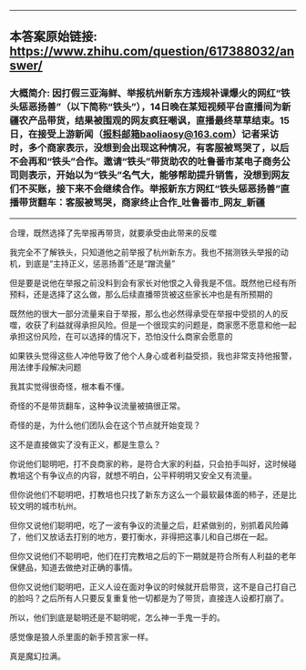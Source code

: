----------------------------------------
## 本答案原始链接: https://www.zhihu.com/question/617388032/answer/
### 大概简介: 因打假三亚海鲜、举报杭州新东方违规补课爆火的网红“铁头惩恶扬善”（以下简称“铁头”），14日晚在某短视频平台直播间为新疆农产品带货，结果被围观的网友疯狂嘲讽，直播最终草草结束。15日，在接受上游新闻（报料邮箱baoliaosy@163.com）记者采访时，多个商家表示，没想到会出现这种情况，有客服被骂哭了，以后不会再和“铁头”合作。邀请“铁头”带货助农的吐鲁番市某电子商务公司则表示，开始以为“铁头”名气大，能够帮助提升销售，没想到网友们不买账，接下来不会继续合作。举报新东方网红“铁头惩恶扬善”直播带货翻车：客服被骂哭，商家终止合作_吐鲁番市_网友_新疆
----------------------------------------
合理，既然选择了先举报再带货，就要承受由此带来的反噬

我完全不了解铁头，只知道他之前举报了杭州新东方。我也不揣测铁头举报的动机，到底是“主持正义，惩恶扬善”还是“蹭流量”

但是要是说他在举报之前没料到会有家长对他恨之入骨我是不信。既然他已经有所预料，还是选择了这么做，那么后续直播带货被这些家长冲也是有所预期的

既然他的很大一部分流量来自于举报，那么也必然得承受在举报中受损的人的反噬，收获了利益就得承担风险。但是一个很现实的问题是，商家愿不愿意和他一起承担这份风险，在可以选择的情况下，恐怕没什么商家会愿意的

如果铁头觉得这些人冲他导致了他个人身心或者利益受损，我也非常支持他报警，用法律手段解决问题

我其实觉得很奇怪，根本看不懂。

奇怪的不是带货翻车，这种争议流量被搞很正常。

奇怪的是，为什么他们团队会在这个节点就开始变现？

这不是直接做实了没有正义，都是生意么？

你说他们聪明吧，打不良商家的称，是符合大家的利益，只会拍手叫好，这时候碰教培这个有争议点的内容，就想不明白，公平秤明明又安全又有流量。

但你说他们不聪明吧，打教培也只找了新东方这么一个最软最体面的柿子，还是比较文明的城市杭州。

但你又说他们聪明吧，吃了一波有争议的流量之后，赶紧做别的，别抓着风险薅了，他们又放话去打别的地方，要打衡水，非得把这事儿和自己绑在一起。

但你又说他们不聪明吧，他们在打完教培之后的下一期就是符合所有人利益的老年保健品，知道去做绝对正确的事情。

但你又说他们聪明吧，正义人设在面对争议的时候就开启带货，这不是自己打自己的脸吗？之后所有人只要反复重复他一切都是为了带货，直接连人设都打崩了。

所以，他们到底是聪明还是不聪明呢，怎么神一手鬼一手的。

感觉像是狼人杀里面的新手预言家一样。

真是魔幻拉满。